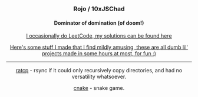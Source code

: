 <h3 align="center">Rojo / 10xJSChad</h3>
<h4 align="center">Dominator of domination (of doom!) </h4>
  
<p align="center"> 
  <a href="https://github.com/10xJSChad/Casual-Leetcoding">I occasionally do LeetCode, my solutions can be found here
</p>

<p align="center">
  Here's some stuff I made that I find mildly amusing, these are all dumb lil' projects made in some hours at most, for fun :)
</p>

------

<p align="center">
  <a href="https://github.com/10xJSChad/ratcp">ratcp</a> - rsync if it could only recursively copy directories, and had no versatility whatsoever.
</p>

<p align="center">
  <a href="https://github.com/10xJSChad/cnake">cnake</a> - snake game.
</p>
